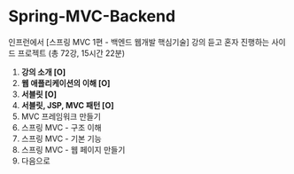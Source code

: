 # Spring-MVC-Backend
인프런에서 [스프링 MVC 1편 - 백엔드 웹개발 핵심기술] 강의 듣고 혼자 진행하는 사이드 프로젝트 (총 72강, 15시간 22분)

1. **강의 소개 [O]**
2. **웹 애플리케이션의 이해 [O]**
3. **서블릿 [O]**
4. **서블릿, JSP, MVC 패턴 [O]**
5. MVC 프레임워크 만들기
6. 스프링 MVC - 구조 이해
7. 스프링 MVC - 기본 기능
8. 스프링 MVC - 웹 페이지 만들기
9. 다음으로
